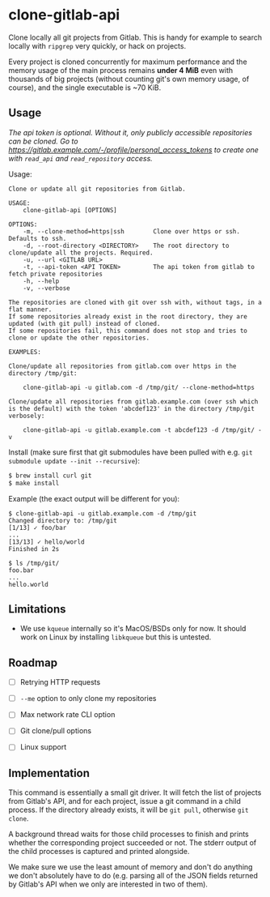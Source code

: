# clone-gitlab-api

Clone locally all git projects from Gitlab. This is handy for example to search locally with `ripgrep` very quickly, or hack on projects.

Every project is cloned concurrently for maximum performance and the memory usage of the main process remains **under 4 MiB** even with thousands of big projects (without counting git's own memory usage, of course), and the single executable is ~70 KiB.

## Usage

*The api token is optional. Without it, only publicly accessible repositories can be cloned. Go to https://gitlab.example.com/-/profile/personal_access_tokens to create one with `read_api` and `read_repository` access.*

Usage:

```
Clone or update all git repositories from Gitlab.

USAGE:
	clone-gitlab-api [OPTIONS]

OPTIONS:
	-m, --clone-method=https|ssh        Clone over https or ssh. Defaults to ssh.
	-d, --root-directory <DIRECTORY>    The root directory to clone/update all the projects. Required.
	-u, --url <GITLAB URL>
	-t, --api-token <API TOKEN>         The api token from gitlab to fetch private repositories
	-h, --help
	-v, --verbose

The repositories are cloned with git over ssh with, without tags, in a flat manner.
If some repositories already exist in the root directory, they are updated (with git pull) instead of cloned.
If some repositories fail, this command does not stop and tries to clone or update the other repositories.

EXAMPLES:

Clone/update all repositories from gitlab.com over https in the directory /tmp/git:

	clone-gitlab-api -u gitlab.com -d /tmp/git/ --clone-method=https

Clone/update all repositories from gitlab.example.com (over ssh which is the default) with the token 'abcdef123' in the directory /tmp/git verbosely:

	clone-gitlab-api -u gitlab.example.com -t abcdef123 -d /tmp/git/ -v

```

Install (make sure first that git submodules have been pulled with e.g. `git submodule update --init --recursive`):

```sh
$ brew install curl git
$ make install
```

Example (the exact output will be different for you):

```
$ clone-gitlab-api -u gitlab.example.com -d /tmp/git
Changed directory to: /tmp/git
[1/13] ✓ foo/bar
...
[13/13] ✓ hello/world
Finished in 2s

$ ls /tmp/git/
foo.bar
...
hello.world
```

## Limitations

- We use `kqueue` internally so it's MacOS/BSDs only for now. It should work on Linux by installing `libkqueue` but this is untested.

## Roadmap

- [ ] Retrying HTTP requests
- [ ] `--me` option to only clone my repositories
- [ ] Max network rate CLI option
- [ ] Git clone/pull options
- [ ] Linux support


## Implementation

This command is essentially a small git driver. It will fetch the list of projects from Gitlab's API, and for each project, issue a git command in a child process. If the directory already exists, it will be `git pull`, otherwise `git clone`.

A background thread waits for those child processes to finish and prints whether the corresponding project succeeded or not. The stderr output of the child processes is captured and printed alongside.

We make sure we use the least amount of memory and don't do anything we don't absolutely have to do (e.g. parsing all of the JSON fields returned by Gitlab's API when we only are interested in two of them).
